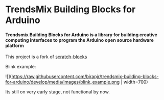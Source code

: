 # TrendsMix Building Blocks for Arduino
#### Trendsmix Building Blocks for Arduino is a library for building creative computing interfaces to program the Arduino open source hardware platform

This project is a fork of [scratch-blocks](https://github.com/LLK/scratch-blocks)

Blink example:

![](https://raw.githubusercontent.com/birapjr/trendsmix-building-blocks-for-arduino/develop/media/images/blink_example.png | width=700)

Its still on very early stage, not functional by now.